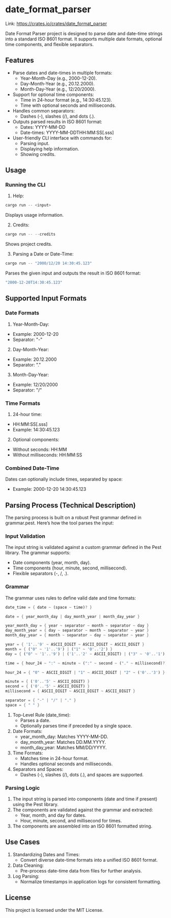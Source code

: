 # date_format_parser

Link: https://crates.io/crates/date_format_parser

Date Format Parser project is designed to parse date and date-time strings into a standard ISO 8601 format. It supports multiple date formats, optional time components, and flexible separators.

## Features

- Parse dates and date-times in multiple formats:
  - Year-Month-Day (e.g., 2000-12-20).
  - Day-Month-Year (e.g., 20.12.2000).
  - Month-Day-Year (e.g., 12/20/2000).
- Support for optional time components:
  - Time in 24-hour format (e.g., 14:30:45.123).
  - Time with optional seconds and milliseconds.
- Handles common separators:
  - Dashes (-), slashes (/), and dots (.).
- Outputs parsed results in ISO 8601 format:
  - Dates: YYYY-MM-DD
  - Date-times: YYYY-MM-DDTHH:MM:SS[.sss]
- User-friendly CLI interface with commands for:
  - Parsing input.
  - Displaying help information.
  - Showing credits.

## Usage

### Running the CLI

1. Help:
```rust
cargo run -- <input>
```
Displays usage information.

2. Credits:
```rust
cargo run -- --credits
```
Shows project credits.

3. Parsing a Date or Date-Time:
```rust
cargo run -- "2000/12/20 14:30:45.123"
```
Parses the given input and outputs the result in ISO 8601 format:
```rust
"2000-12-20T14:30:45.123"
```

## Supported Input Formats

### Date Formats
1. Year-Month-Day:
 - Example: 2000-12-20
 - Separator: "-"
2. Day-Month-Year:
 - Example: 20.12.2000
 - Separator: "."
3. Month-Day-Year:
 - Example: 12/20/2000
 - Separator: "/"

### Time Formats
1. 24-hour time:
 - HH:MM:SS[.sss]
 - Example: 14:30:45.123
2. Optional components:
 - Without seconds: HH:MM
 - Without milliseconds: HH:MM:SS

### Combined Date-Time
Dates can optionally include times, separated by space:
 - Example: 2000-12-20 14:30:45.123

## Parsing Process (Technical Description)
The parsing process is built on a robust Pest grammar defined in grammar.pest. Here’s how the tool parses the input:

### Input Validation
   The input string is validated against a custom grammar defined in the Pest library. The grammar supports:

 - Date components (year, month, day).
 - Time components (hour, minute, second, millisecond).
 - Flexible separators (-, /, .).

### Grammar
The grammar uses rules to define valid date and time formats:

```rust
date_time = { date ~ (space ~ time)? }

date = { year_month_day | day_month_year | month_day_year }

year_month_day = { year ~ separator ~ month ~ separator ~ day }
day_month_year = { day ~ separator ~ month ~ separator ~ year }
month_day_year = { month ~ separator ~ day ~ separator ~ year }

year = { '1'..'9' ~ ASCII_DIGIT ~ ASCII_DIGIT ~ ASCII_DIGIT }
month = { ("0" ~ '1'..'9') | ("1" ~ '0'..'2') }
day = { ("0" ~ '1'..'9') | ('1'..'2' ~ ASCII_DIGIT) | ("3" ~ '0'..'1') }

time = { hour_24 ~ ":" ~ minute ~ (":" ~ second ~ ("." ~ millisecond)?)? }

hour_24 = { "0" ~ ASCII_DIGIT | "1" ~ ASCII_DIGIT | "2" ~ ('0'..'3') }

minute = { ('0'..'5' ~ ASCII_DIGIT) }
second = { ('0'..'5' ~ ASCII_DIGIT) }
millisecond = { ASCII_DIGIT ~ ASCII_DIGIT ~ ASCII_DIGIT }

separator = { "-" | "/" | "." }
space = { " " }
```
1. Top-Level Rule (date_time):
   - Parses a date.
   - Optionally parses time if preceded by a single space.
2. Date Formats:
   - year_month_day: Matches YYYY-MM-DD.
   - day_month_year: Matches DD.MM.YYYY.
   - month_day_year: Matches MM/DD/YYYY.
3. Time Formats:
   - Matches time in 24-hour format.
   - Handles optional seconds and milliseconds.
4. Separators and Spaces:
   - Dashes (-), slashes (/), dots (.), and spaces are supported.

### Parsing Logic
1. The input string is parsed into components (date and time if present) using the Pest library.
2. The components are validated against the grammar and extracted:
   - Year, month, and day for dates.
   - Hour, minute, second, and millisecond for times.
3. The components are assembled into an ISO 8601 formatted string.

## Use Cases

1. Standardizing Dates and Times:
   - Convert diverse date-time formats into a unified ISO 8601 format.
2. Data Cleaning:
   - Pre-process date-time data from files for further analysis.
3. Log Parsing:
   - Normalize timestamps in application logs for consistent formatting.

## License
This project is licensed under the MIT License.